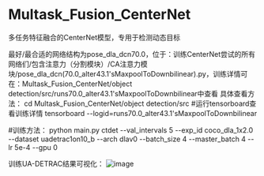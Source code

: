 # Multask_Fusion_CenterNet
多任务特征融合的CenterNet模型，专用于检测动态目标

最好/最合适的网络结构为pose_dla_dcn70.0，位于：训练CenterNet尝试的所有网络们/包含注意力（分割模块）/CA注意力模块/pose_dla_dcn(70.0_alter43.1'sMaxpoolToDownbilinear).py，训练详情可在：Multask_Fusion_CenterNet/object detection/src/runs70.0_alter43.1'sMaxpoolToDownbilinear中查看
具体查看方法：
cd Multask_Fusion_CenterNet/object detection/src
#运行tensorboard查看训练详情
tensorboard --logid=runs70.0_alter43.1'sMaxpoolToDownbilinear

#训练方法：
python main.py ctdet --val_intervals 5 --exp_id coco_dla_1x2.0 --dataset uadetrac1on10_b --arch dlav0 --batch_size 4 --master_batch 4 --lr 5e-4 --gpu 0

训练UA-DETRAC结果可视化：
![image](https://github.com/lixiao-han/Multask_Fusion_CenterNet/assets/82953938/d351bcfa-525e-4872-9853-8329195c7888)

